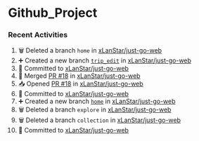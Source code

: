 # Github_Project

### Recent Activities
<!--START_SECTION:activity-->
1. 🗑️ Deleted a branch `home` in [xLanStar/just-go-web](https://github.com/xLanStar/just-go-web)
2. ➕ Created a new branch [`trip_edit`](https://github.com/xLanStar/just-go-web/tree/trip_edit) in [xLanStar/just-go-web](https://github.com/xLanStar/just-go-web)
3. 📝 Committed to [xLanStar/just-go-web](https://github.com/xLanStar/just-go-web/commit/2a51737d207525fddb68da61ca32d8cbe3d5ab10)
4. 🔀 Merged [PR #18](https://github.com/xLanStar/just-go-web/pull/18) in [xLanStar/just-go-web](https://github.com/xLanStar/just-go-web)
5. 📥 Opened [PR #18](https://github.com/xLanStar/just-go-web/pull/18) in [xLanStar/just-go-web](https://github.com/xLanStar/just-go-web)
6. 📝 Committed to [xLanStar/just-go-web](https://github.com/xLanStar/just-go-web/commit/f75357ff0eec9776149b3e86ed8d0215b500b5d8)
7. ➕ Created a new branch [`home`](https://github.com/xLanStar/just-go-web/tree/home) in [xLanStar/just-go-web](https://github.com/xLanStar/just-go-web)
8. 🗑️ Deleted a branch `explore` in [xLanStar/just-go-web](https://github.com/xLanStar/just-go-web)
9. 🗑️ Deleted a branch `collection` in [xLanStar/just-go-web](https://github.com/xLanStar/just-go-web)
10. 📝 Committed to [xLanStar/just-go-web](https://github.com/xLanStar/just-go-web/commit/5030d7e8b9edfcc5430e40f5452c9238cb259953)
<!--END_SECTION:activity-->
